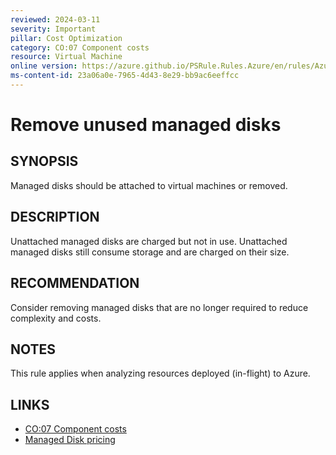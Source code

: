 ```yaml
---
reviewed: 2024-03-11
severity: Important
pillar: Cost Optimization
category: CO:07 Component costs
resource: Virtual Machine
online version: https://azure.github.io/PSRule.Rules.Azure/en/rules/Azure.VM.DiskAttached/
ms-content-id: 23a06a0e-7965-4d43-8e29-bb9ac6eeffcc
---
```


# Remove unused managed disks

## SYNOPSIS

Managed disks should be attached to virtual machines or removed.

## DESCRIPTION

Unattached managed disks are charged but not in use.
Unattached managed disks still consume storage and are charged on their size.

## RECOMMENDATION

Consider removing managed disks that are no longer required to reduce complexity and costs.

## NOTES

This rule applies when analyzing resources deployed (in-flight) to Azure.

## LINKS

- [CO:07 Component costs](https://learn.microsoft.com/azure/well-architected/cost-optimization/optimize-component-costs)
- [Managed Disk pricing](https://azure.microsoft.com/pricing/details/managed-disks/)
